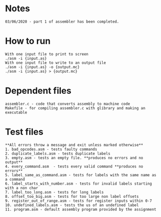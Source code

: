 # Notes

	03/06/2020 - part 1 of assembler has been completed.

# How to run
	With one input file to print to screen
	./asm -i {input.as}
	With one input file to write to an output file
	./asm -i {input.as} -o {output.mc}
	./asm -i {input.as} > {output.mc}

# Dependent files
	assembler.c - code that converts assembly to machine code
	Makefile - for compiling assembler.c with glibrary and making an executable

# Test files
 	**All errors throw a message and exit unless marked otherwise**
	1. bad_opcodes.asm - tests faulty commands
	2. duplicate_labels.asm - tests duplicate labels        
	3. empty.asm - tests an empty file. **produces no errors and no output**  
	4. every_command.asm  - tests every valid command **produces no errors**      
	5. label_same_as_command.asm - tests for labels with the same name as a command
	6. label_starts_with_number.asm - tests for invalid labels starting with a non char
	7. label_too_long.asm - tests for long labels
	8. offset_too_big.asm - tests for too large non label offsets
	9. register_out_of_range.asm - tests for register inputs within 0-7
	10. undefined_labels.asm - tests the us of an undefined label	 
	11. program.asm - default assembly program provided by the assignment
